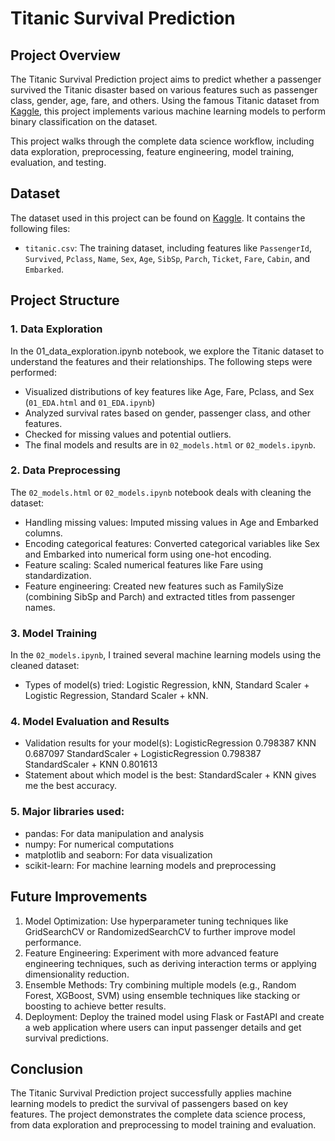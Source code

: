 # Titanic Survival Prediction

## Project Overview

The Titanic Survival Prediction project aims to predict whether a passenger survived the Titanic disaster based on various features such as passenger class, gender, age, fare, and others. Using the famous Titanic dataset from [Kaggle](https://www.kaggle.com/c/titanic), this project implements various machine learning models to perform binary classification on the dataset.

This project walks through the complete data science workflow, including data exploration, preprocessing, feature engineering, model training, evaluation, and testing.

## Dataset

The dataset used in this project can be found on [Kaggle](https://www.kaggle.com/c/titanic/data). It contains the following files:

- `titanic.csv`: The training dataset, including features like `PassengerId`, `Survived`, `Pclass`, `Name`, `Sex`, `Age`, `SibSp`, `Parch`, `Ticket`, `Fare`, `Cabin`, and `Embarked`.

## Project Structure

### 1. Data Exploration
In the 01_data_exploration.ipynb notebook, we explore the Titanic dataset to understand the features and their relationships. The following steps were performed:

- Visualized distributions of key features like Age, Fare, Pclass, and Sex (`01_EDA.html` and `01_EDA.ipynb`)
- Analyzed survival rates based on gender, passenger class, and other features.
- Checked for missing values and potential outliers.
- The final models and results are in `02_models.html` or `02_models.ipynb`. 

### 2. Data Preprocessing

The `02_models.html` or `02_models.ipynb` notebook deals with cleaning the dataset:

- Handling missing values: Imputed missing values in Age and Embarked columns.
- Encoding categorical features: Converted categorical variables like Sex and Embarked into numerical form using one-hot encoding.
- Feature scaling: Scaled numerical features like Fare using standardization.
- Feature engineering: Created new features such as FamilySize (combining SibSp and Parch) and extracted titles from passenger names.

### 3. Model Training
In the `02_models.ipynb`, I trained several machine learning models using the cleaned dataset:

- Types of model(s) tried: Logistic Regression, kNN, Standard Scaler + Logistic Regression, Standard Scaler + kNN.

### 4. Model Evaluation and Results
- Validation results for your model(s): 
	LogisticRegression	0.798387
	KNN	0.687097
	StandardScaler + LogisticRegression	0.798387
	StandardScaler + KNN	0.801613
- Statement about which model is the best: StandardScaler + KNN gives me the best accuracy.

### 5. Major libraries used:

- pandas: For data manipulation and analysis
- numpy: For numerical computations
- matplotlib and seaborn: For data visualization
- scikit-learn: For machine learning models and preprocessing

## Future Improvements
1. Model Optimization: Use hyperparameter tuning techniques like GridSearchCV or RandomizedSearchCV to further improve model performance.
2. Feature Engineering: Experiment with more advanced feature engineering techniques, such as deriving interaction terms or applying dimensionality reduction.
3. Ensemble Methods: Try combining multiple models (e.g., Random Forest, XGBoost, SVM) using ensemble techniques like stacking or boosting to achieve better results.
4. Deployment: Deploy the trained model using Flask or FastAPI and create a web application where users can input passenger details and get survival predictions.

## Conclusion
The Titanic Survival Prediction project successfully applies machine learning models to predict the survival of passengers based on key features. The project demonstrates the complete data science process, from data exploration and preprocessing to model training and evaluation.

